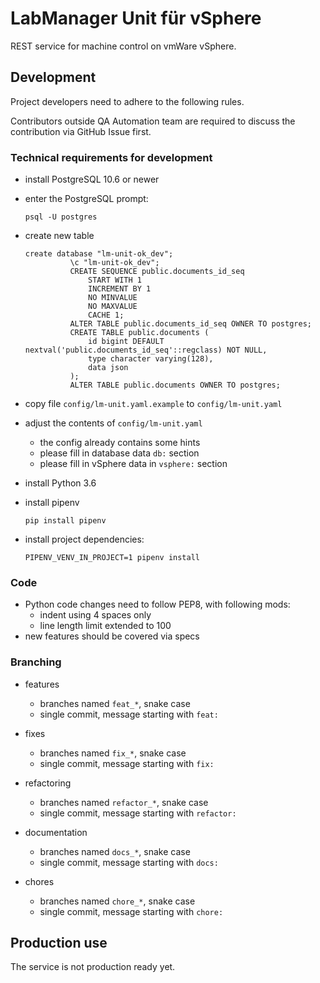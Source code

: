 # LabManager Unit für vSphere

REST service for machine control on vmWare vSphere.

## Development

Project developers need to adhere to the following rules.

Contributors outside QA Automation team are required to discuss the contribution via GitHub Issue first. 

### Technical requirements for development
* install PostgreSQL 10.6 or newer
* enter the PostgreSQL prompt:
  ```
  psql -U postgres
  ```
* create new table
  ```
  create database "lm-unit-ok_dev";
            \c "lm-unit-ok_dev";
            CREATE SEQUENCE public.documents_id_seq
                START WITH 1
                INCREMENT BY 1
                NO MINVALUE
                NO MAXVALUE
                CACHE 1;
            ALTER TABLE public.documents_id_seq OWNER TO postgres;
            CREATE TABLE public.documents (
                id bigint DEFAULT nextval('public.documents_id_seq'::regclass) NOT NULL,
                type character varying(128),
                data json
            );
            ALTER TABLE public.documents OWNER TO postgres;
  ```
* copy file `config/lm-unit.yaml.example` to `config/lm-unit.yaml`
* adjust the contents of `config/lm-unit.yaml`
    * the config already contains some hints
    * please fill in database data `db:` section    
    * please fill in vSphere data in `vsphere:` section

* install Python 3.6
* install pipenv
  ```
  pip install pipenv
  ```
* install project dependencies:
  ```
  PIPENV_VENV_IN_PROJECT=1 pipenv install
  ```

### Code
* Python code changes need to follow PEP8, with following mods:
    * indent using 4 spaces only
    * line length limit extended to 100
* new features should be covered via specs

### Branching
* features
    * branches named `feat_*`, snake case
    * single commit, message starting with `feat: `

* fixes
    * branches named `fix_*`, snake case
    * single commit, message starting with `fix: `

* refactoring
    * branches named `refactor_*`, snake case
    * single commit, message starting with `refactor: `

* documentation
    * branches named `docs_*`, snake case
    * single commit, message starting with `docs: `

* chores
    * branches named `chore_*`, snake case
    * single commit, message starting with `chore: `

## Production use

The service is not production ready yet.
